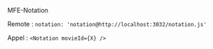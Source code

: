 MFE-Notation

Remote :
`notation: 'notation@http://localhost:3032/notation.js'`

Appel :
`<Notation movieId={X} />`